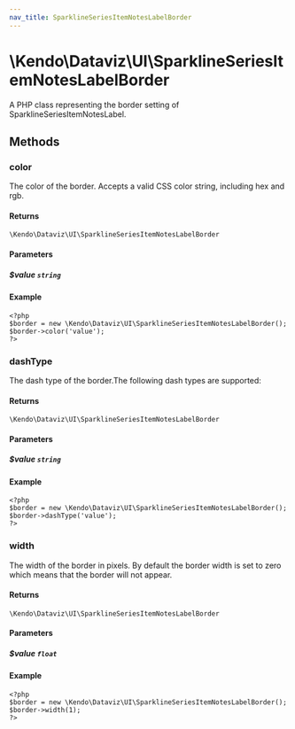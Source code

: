 ```yaml
---
nav_title: SparklineSeriesItemNotesLabelBorder
---
```


# \Kendo\Dataviz\UI\SparklineSeriesItemNotesLabelBorder

A PHP class representing the border setting of SparklineSeriesItemNotesLabel.


## Methods

### color
The color of the border. Accepts a valid CSS color string, including hex and rgb.

#### Returns
`\Kendo\Dataviz\UI\SparklineSeriesItemNotesLabelBorder`

#### Parameters

##### $value `string`



#### Example 
    <?php
    $border = new \Kendo\Dataviz\UI\SparklineSeriesItemNotesLabelBorder();
    $border->color('value');
    ?>

### dashType
The dash type of the border.The following dash types are supported:

#### Returns
`\Kendo\Dataviz\UI\SparklineSeriesItemNotesLabelBorder`

#### Parameters

##### $value `string`



#### Example 
    <?php
    $border = new \Kendo\Dataviz\UI\SparklineSeriesItemNotesLabelBorder();
    $border->dashType('value');
    ?>

### width
The width of the border in pixels. By default the border width is set to zero which means that the border will not appear.

#### Returns
`\Kendo\Dataviz\UI\SparklineSeriesItemNotesLabelBorder`

#### Parameters

##### $value `float`



#### Example 
    <?php
    $border = new \Kendo\Dataviz\UI\SparklineSeriesItemNotesLabelBorder();
    $border->width(1);
    ?>

